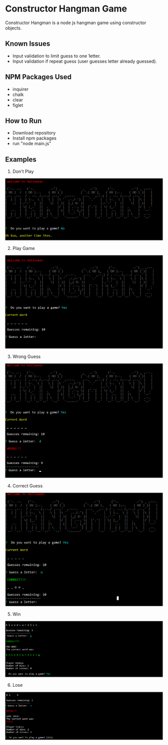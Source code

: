 # Constructor Hangman Game
Constructor Hangman is a node js hangman game using constructor objects.

## Known Issues
* Input validation to limit guess to one 1etter.
* Input validation if repeat guess (user guesses letter already guessed).

## NPM Packages Used
*  inquirer
*  chalk
*  clear
*  figlet

## How to Run
* Download repository
* Install npm packages
* run "node main.js"

## Examples
1. Don't Play 

![dont](screenshots\01-dont_play.png)

2. Play Game

![play](screenshots\02-play_game.png)

3. Wrong Guess

![wrong](screenshots\03-wrong_guess.png)

4. Correct Guess

![correct](screenshots\04-correct_guess.png)

5. Win

![win](screenshots\05-win.png)

6. Lose

![loss](screenshots\06-loss.png)

